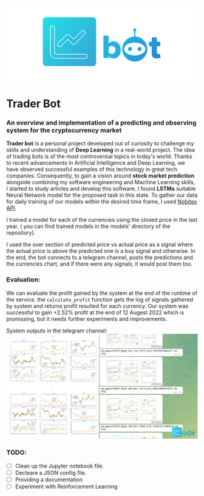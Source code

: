 ![Logo](screenshots/logo.png)
# Trader Bot
### An overview and implementation of a predicting and observing system for the cryptocurrency market

**Trader bot** is a personal project developed out of curiosity to challenge my skills and understanding of **Deep Learning** in a real-world project. The idea of trading bots is of the most controversial topics in today's world. Thanks to recent advancements in Artificial Intelligence and Deep Learning, we have observed successful examples of this technology in great tech companies. Consequently, to gain a vision around **stock market prediction** alongside combining my software engineering and Machine Learning skills, I started to study articles and develop this software. I found **LSTMs** suitable Neural Network model for the proposed task in this state. To gather our data for daily training of our models within the desired time frame, I used [Nobitex API](https://api.nobitex.ir/).

I trained a model for each of the currencies using the closed price in the last year. ( you can find trained models in the models' directory of the repository).

I used the over section of predicted price vs actual price as a signal where the actual price is above the predicted one is a buy signal and otherwise. In the end, the bot connects to a telegram channel, posts the predictions and the currencies chart, and if there were any signals, it would post them too. 

### Evaluation:
We can evaluate the profit gained by the system at the end of the runtime of the service. the `calculate_profit` function gets the log of signals gathered by system and returns profit resulted for each currency. Our system was successful to gain +2.52% profit at the end of 12 Augest 2022 which is promissing, but it needs further experiments and improvements.

System outputs in the telegram channel:
![ScreenShot](screenshots/collage.png)

### TODO:
- [ ] Clean up the Jupyter notebook file.
- [ ] Decleare a JSON config file.
- [ ] Providing a documentation
- [ ] Experiment with Reinforcement Learning